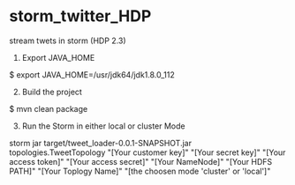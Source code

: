 # storm_twitter_HDP
stream twets in storm (HDP 2.3)

1. Export JAVA_HOME

$ export JAVA_HOME=/usr/jdk64/jdk1.8.0_112

2. Build the project

$ mvn clean package

3. Run the Storm in either local or cluster Mode

storm jar target/tweet_loader-0.0.1-SNAPSHOT.jar  topologies.TweetTopology "[Your customer key]" "[Your secret key]" "[Your access token]" "[Your access secret]" "[Your NameNode]" "[Your HDFS PATH]" "[Your Toplogy Name]" "[the choosen mode 'cluster' or 'local']"
